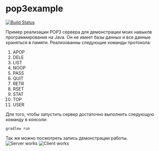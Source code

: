 # pop3example
[![Build Status](https://travis-ci.com/VolLol/pop3example.svg?branch=master)](https://travis-ci.com/VolLol/pop3example)

Пример реализации POP3 сервера для демонстрации моих навыклв программирования на Java. Он не имеет базы данных и все данные храняться в памяти. Реализованны следующие команды протокола:
1. APOP
1. DELE
1. LIST
1. NOOP
1. PASS
1. QUIT
1. RETR
1. RSET
1. STAT
1. TOP
1. USER

Для того, чтобы запустить сервер достаточно выполнить следующую команду в консоли:
```bash
gradlew run
```

Так же можно посмотреть запись демонстрации работы.
![Server works](src/test/resources/gif/server.gif)
![Client works](src/test/resources/gif/client.gif)


